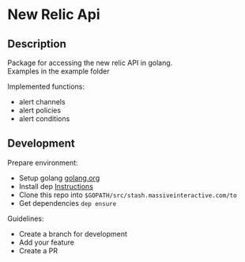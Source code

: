 # New Relic Api

## Description

Package for accessing the new relic API in golang.  
Examples in the example folder

Implemented functions:

* alert channels
* alert policies
* alert conditions

## Development

Prepare environment: 

* Setup golang [golang.org](https://golang.org)
* Install dep [Instructions](https://github.com/golang/dep)
* Clone this repo into `$GOPATH/src/stash.massiveinteractive.com/to`
* Get dependencies `dep ensure`

Guidelines:

* Create a branch for development
* Add your feature
* Create a PR